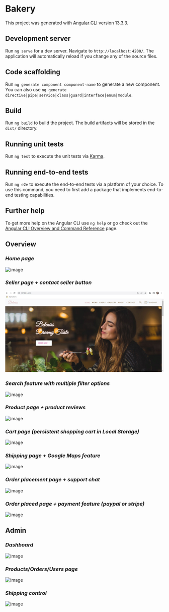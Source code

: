 # Bakery

This project was generated with [Angular CLI](https://github.com/angular/angular-cli) version 13.3.3.

## Development server

Run `ng serve` for a dev server. Navigate to `http://localhost:4200/`. The application will automatically reload if you change any of the source files.

## Code scaffolding

Run `ng generate component component-name` to generate a new component. You can also use `ng generate directive|pipe|service|class|guard|interface|enum|module`.

## Build

Run `ng build` to build the project. The build artifacts will be stored in the `dist/` directory.

## Running unit tests

Run `ng test` to execute the unit tests via [Karma](https://karma-runner.github.io).

## Running end-to-end tests

Run `ng e2e` to execute the end-to-end tests via a platform of your choice. To use this command, you need to first add a package that implements end-to-end testing capabilities.

## Further help

To get more help on the Angular CLI use `ng help` or go check out the [Angular CLI Overview and Command Reference](https://angular.io/cli) page.



## Overview
### *Home page*
![image](https://user-images.githubusercontent.com/65598953/154868931-e4610312-9b4c-4339-93fb-3878bbd5830e.png)

### *Seller page + contact seller button*
![image](images/home%20page.jpg)

### *Search feature with multiple filter options*
![image](https://user-images.githubusercontent.com/65598953/154869022-05b15b4a-aa48-4daa-b658-2187cfab9b74.png)

### *Product page + product reviews*
![image](https://user-images.githubusercontent.com/65598953/154869062-890176ef-44a2-4254-a787-51f47f98a6e1.png)

### *Cart page (persistent shopping cart in Local Storage)*
![image](https://user-images.githubusercontent.com/65598953/154869082-d1c470cb-2724-47a0-8831-870616c4da6a.png)

### *Shipping page + Google Maps feature*
![image](https://user-images.githubusercontent.com/65598953/154869094-aaf342e5-70a2-4073-bd69-06c446f18750.png)

### *Order placement page + support chat*
![image](https://user-images.githubusercontent.com/65598953/154869114-93f6e201-3ab2-4ea7-8466-bd135e145716.png)

### *Order placed page + payment feature (paypal or stripe)*
![image](https://user-images.githubusercontent.com/65598953/154869197-8184b701-2fb9-4114-91c0-0a02a452a001.png)

## Admin
### *Dashboard*
![image](https://user-images.githubusercontent.com/65598953/154869239-291eea9d-424e-4a2d-99d0-f9a60a75871a.png)

### *Products/Orders/Users page*
![image](https://user-images.githubusercontent.com/65598953/154869267-94e438d9-02b3-4c0c-9658-46e25575e4c3.png)

### *Shipping control*
![image](https://user-images.githubusercontent.com/65598953/154869271-57688e7d-64cc-4386-8cad-e6bafc0e38f2.png)
